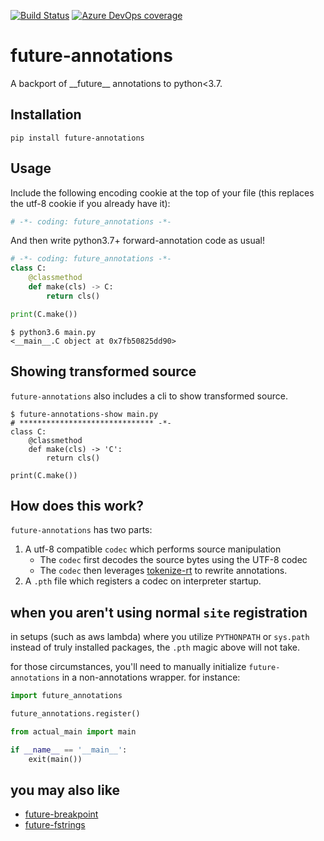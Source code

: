 [![Build Status](https://asottile.visualstudio.com/asottile/_apis/build/status/asottile.future-annotations?branchName=master)](https://asottile.visualstudio.com/asottile/_build/latest?definitionId=66&branchName=master)
[![Azure DevOps coverage](https://img.shields.io/azure-devops/coverage/asottile/asottile/66/master.svg)](https://dev.azure.com/asottile/asottile/_build/latest?definitionId=66&branchName=master)

future-annotations
==================

A backport of \_\_future\_\_ annotations to python<3.7.


## Installation

`pip install future-annotations`


## Usage

Include the following encoding cookie at the top of your file (this replaces
the utf-8 cookie if you already have it):

```python
# -*- coding: future_annotations -*-
```

And then write python3.7+ forward-annotation code as usual!

```python
# -*- coding: future_annotations -*-
class C:
    @classmethod
    def make(cls) -> C:
        return cls()

print(C.make())
```

```console
$ python3.6 main.py
<__main__.C object at 0x7fb50825dd90>
```

## Showing transformed source

`future-annotations` also includes a cli to show transformed source.

```console
$ future-annotations-show main.py
# ****************************** -*-
class C:
    @classmethod
    def make(cls) -> 'C':
        return cls()

print(C.make())
```

## How does this work?

`future-annotations` has two parts:

1. A utf-8 compatible `codec` which performs source manipulation
    - The `codec` first decodes the source bytes using the UTF-8 codec
    - The `codec` then leverages
      [tokenize-rt](https://github.com/asottile/tokenize-rt) to rewrite
      annotations.
2. A `.pth` file which registers a codec on interpreter startup.

## when you aren't using normal `site` registration

in setups (such as aws lambda) where you utilize `PYTHONPATH` or `sys.path`
instead of truly installed packages, the `.pth` magic above will not take.

for those circumstances, you'll need to manually initialize `future-annotations`
in a non-annotations wrapper.  for instance:

```python
import future_annotations

future_annotations.register()

from actual_main import main

if __name__ == '__main__':
    exit(main())
```

## you may also like

- [future-breakpoint](https://github.com/asottile/future-breakpoint)
- [future-fstrings](https://github.com/asottile/future-fstrings)
